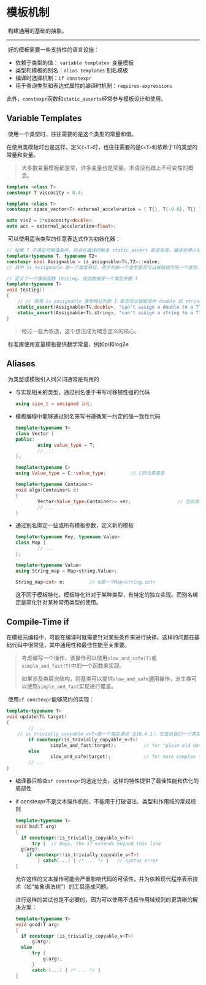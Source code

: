 # 模板机制

​		构建通用的基础的抽象。

---

​		好的模板需要一些支持性的语言设施：

- 依赖于类型的值： `variable templates `变量模板
- 类型和模板的别名：``alias templates`` 别名模板
- 编译时选择机制：``if constexpr``
- 用于查询类型和表达式属性的编译时机制：``requires-expressions``

​		此外，``constexpr``函数和``static_asserts``经常参与模板设计和使用。



## Variable Templates

​		使用一个类型时，往往需要的是这个类型的常量和值。

​		在使用类模板时也是这样，定义`C<T>`时，也往往需要的是`C<T>`和依赖于`T`的类型的常量和变量。

> ​		大多数变量模板都是常，许多变量也是常量。术语没有跟上不可变性的概念。

```c++
template <class T>
constexpr T viscosity = 0.4;

template <class T>
constexpr space_vector<T> external_acceleration = { T{}, T{-9.8}, T{} };

auto vis2 = 2*viscosity<double>;
auto acc = external_acceleration<float>;
```

​		可以使用适当类型的任意表达式作为初始化器：

```c++
// 如果 T 不满足可赋值条件，则会在编译时触发 static_assert 断言失败，编译会停止并输出错误信息。
template<typename T, typename T2>
constexpr bool Assignable = is_assignable<T&,T2>::value;   
// 其中 is_assignable 是一个类型特征，用于判断一个类型是否可以被赋值为另一个类型。它的定义在标准库头文件 <type_traits> 中，具体实现可以参考该头文件中的源代码。

// 定义了一个模板函数 testing，该函数接受一个类型参数 T
template<typename T>
void testing()
{
    // // 使用 is_assignable 类型特征判断 T 是否可以被赋值为 double 和 string 类型。
	static_assert(Assignable<T&,double>, "can't assign a double to a T");
	static_assert(Assignable<T&,string>, "can't assign a string to a T");
}
```

>  经过一些大改造，这个想法成为概念定义的核心。

​		标准库使用变量模板提供数学常量，例如pi和log2e



## Aliases

​		为类型或模板引入同义词通常是有用的

- 与实现相关的类型，通过别名便于书写可移植性强的代码

  ```c++
  using size_t = unsigned int;
  ```

- 模板编程中能够通过别名来写书遵循某一约定的强一致性代码

  ```c++
  template<typename T>
  class Vector {
  public:
          using value_type = T;
          // ...
  };
  
  template<typename C>
  using Value_type = C::value_type;         // C的元素类型
  
  template<typename Container>
  void algo(Container& c)
  {
          Vector<Value_type<Container>> vec;                 // 在此处保留结果
          // ...
  }
  ```

- 通过别名绑定一些或所有模板参数，定义新的模板

  ```c++
  template<typename Key, typename Value>
  class Map {
          // ...
  };
  
  template<typename Value>
  using String_map = Map<string,Value>;
  
  String_map<int> m;         // m是一个Map<string,int>
  ```

  ​		这不同于模板特化，模板特化针对于某种类型，有特定的独立实现。而别名绑定是简化针对某种常用类型的使用。



## Compile-Time if

​		在模板元编程中，可能在编译时就需要针对某些条件来进行抉择。这样的问题在基础代码中很常见，其中通用性和最佳性能至关重要。

> ​		考虑编写一个操作，该操作可以使用``slow_and_safe(T)``或``simple_and_fast(T)``中的一个函数来实现。
>
> ​		如果涉及类层次结构，则基类可以提供``slow_and_safe``通用操作，派生类可以使用``simple_and_fast``实现进行覆盖。

​		使用`if constexpr`能够简约的实现：

```c++
template<typename T>
void update(T& target)
{
        // ...
    // is_trivially_copyable_v<T>是一个类型谓词（§16.4.1），它告诉我们一个类型是否可以被平凡地复制。
        if constexpr(is_trivially_copyable_v<T>)
                simple_and_fast(target);          // for "plain old data"
        else
                slow_and_safe(target);            // for more complex types
        // ...
}
```

- 编译器只检查``if constexpr``的选定分支，这样的特性提供了最佳性能和优化的局部性

- if constexpr不是文本操作机制，不能用于打破语法、类型和作用域的常规规则

  ```c++
  template<typename T>
  void bad(T arg)
  {
  	if constexpr(!is_trivially_copyable_v<T>)
  		try {  // Oops, the if extends beyond this line
  	g(arg);
      if constexpr(!is_trivially_copyable_v<T>)
          } catch(...) { /* ... */ }   // syntax error
  }
  ```

  ​	允许这样的文本操作可能会严重影响代码的可读性，并为依赖现代程序表示技术（如“抽象语法树”）的工具造成问题。

  ​		进行这样的尝试也是不必要的，因为可以使用不违反作用域规则的更清晰的解决方案：

  ```c++
  template<typename T>
  void good(T arg)
  {
  	if constexpr (is_trivially_copyable_v<T>)
  		g(arg);
  	else
  		try {
  			g(arg);
  		}
  		catch (...) { /* ... */ }
  }
  ```

  



